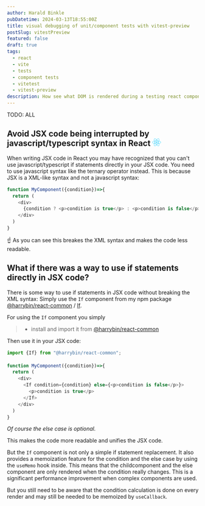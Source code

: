 ```yaml
---
author: Harald Binkle
pubDatetime: 2024-03-13T18:55:00Z
title: visual debugging of unit/component tests with vitest-preview
postSlug: vitestPreview
featured: false
draft: true
tags:
  - react
  - vite
  - tests
  - component tests
  - vitetest
  - vitest-preview
description: How see what DOM is rendered during a testing react components
---
```


TODO: ALL

## Avoid JSX code being interrupted by javascript/typescript syntax in React <img alt="React-icon" src="../../../public/assets/React-icon.svg" style="all: unset;height: 20px">

When writing JSX code in React you may have recognized that you can't use javascript/typescript if statements directly in your JSX code.
You need to use javascript syntax like the ternary operator instead.
This is because JSX is a XML-like syntax and not a javascript syntax:

```typescript
function MyComponent({condition})=>{
  return (
    <div>
      {condition ? <p>condition is true</p> : <p>condition is false</p>}
    </div>
  )
}
```

☝️ As you can see this breakes the XML syntax and makes the code less readable.

## What if there was a way to use if statements directly in JSX code?

There is some way to use if statements in JSX code without breaking the XML syntax:
Simply use the `If` component from my npm package [@harrybin/react-common](https://www.npmjs.com/package/@harrybin/react-common) / [If](https://harrybin.de/react-common/typedoc/classes/.components.If.html).

For using the `If` component you simply

> - install and import it from [@harrybin/react-common](https://www.npmjs.com/package/@harrybin/react-common)

Then use it in your JSX code:

```typescript
import {If} from "@harrybin/react-common";

function MyComponent({condition})=>{
  return (
    <div>
      <If condition={condition} else={<p>condition is false</p>}>
        <p>condition is true</p>
      </If>
    </div>
  )
}
```

_Of course the else case is optional._

This makes the code more readable and unifies the JSX code.

But the `If` component is not only a simple if statement replacement.
It also provides a memoization feature for the condition and the else case by using the `useMemo` hook inside.
This means that the childcomponent and the else component are only rendered when the condition really changes.
This is a significant performance improvement when complex components are used.

But you still need to be aware that the condition calculation is done on every render and may still be needed to be memoized by `useCallback`.
